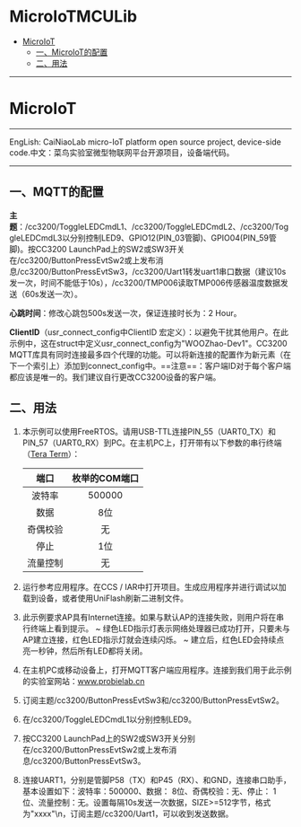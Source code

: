 # MicroIoTMCULib

- [MicroIoT](#microiot)
  * [一、MicroIoT的配置](#--microiot---)
  * [二、用法](#----)



------

# MicroIoT

------

EngLish: CaiNiaoLab micro-IoT platform open source project, device-side code.中文：菜鸟实验室微型物联网平台开源项目，设备端代码。

------



## 一、MQTT的配置

**主题**：/cc3200/ToggleLEDCmdL1、/cc3200/ToggleLEDCmdL2、/cc3200/ToggleLEDCmdL3以分别控制LED9、GPIO12(PIN_03管脚)、GPIO04(PIN_59管脚)。按CC3200 LaunchPad上的SW2或SW3开关在/cc3200/ButtonPressEvtSw2或上发布消息/cc3200/ButtonPressEvtSw3，/cc3200/Uart1转发uart1串口数据（建议10s发一次，时间不能低于10s），/cc3200/TMP006读取TMP006传感器温度数据发送（60s发送一次）。

**心跳时间**：修改心跳包500s发送一次，保证连接时长为：2 Hour。

**ClientID**（usr_connect_config中ClientID 宏定义）：以避免干扰其他用户。在此示例中，这在struct中定义usr_connect_config为"WOOZhao-Dev1"。CC3200 MQTT库具有同时连接最多四个代理的功能。可以将新连接的配置作为新元素（在下一个索引上）添加到connect_config中。==注意==：客户端ID对于每个客户端都应该是唯一的。我们建议自行更改CC3200设备的客户端。

## 二、用法

1. 本示例可以使用FreeRTOS。请用USB-TTL连接PIN_55（UART0_TX）和PIN_57（UART0_RX）到PC。在主机PC上，打开带有以下参数的串行终端（[Tera Term](https://ttssh2.osdn.jp/index.html.en)）：
   	 

   |   端口   | 枚举的COM端口 |
   | :------: | :-----------: |
   |  波特率  |    500000     |
   |   数据   |      8位      |
   | 奇偶校验 |      无       |
   |   停止   |      1位      |
   | 流量控制 |      无       |

    

2. 运行参考应用程序。在CCS / IAR中打开项目。生成应用程序并进行调试以加载到设备，或者使用UniFlash刷新二进制文件。

3. 此示例要求AP具有Internet连接。如果与默认AP的连接失败，则用户将在串行终端上看到提示。
   ~ 绿色LED指示灯表示网络处理器已成功打开，只要未与AP建立连接，红色LED指示灯就会连续闪烁。
   ~ 建立后，红色LED会持续点亮一秒钟，然后所有LED都将关闭。

4. 在主机PC或移动设备上，打开MQTT客户端应用程序。连接到我们用于此示例的实验室网站：www.probielab.cn

5. 订阅主题/cc3200/ButtonPressEvtSw3和/cc3200/ButtonPressEvtSw2。

6. 在/cc3200/ToggleLEDCmdL1以分别控制LED9。

7. 按CC3200 LaunchPad上的SW2或SW3开关分别在/cc3200/ButtonPressEvtSw2或上发布消息/cc3200/ButtonPressEvtSw3。

8. 连接UART1，分别是管脚P58（TX）和P45（RX）、和GND，连接串口助手，基本设置如下：波特率：500000、数据： 8位、奇偶校验：无、停止： 1位、流量控制：无。设置每隔10s发送一次数据，SIZE>=512字节，格式为"xxxx"\n，订阅主题/cc3200/Uart1，可以收到发送数据。
